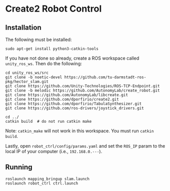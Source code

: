 # Create2 Robot Control

## Installation

The following must be installed:

```
sudo apt-get install python3-catkin-tools
```

If you have not done so already, create a ROS workspace called `unity_ros_ws`. Then do the following:

```
cd unity_ros_ws/src
git clone -b noetic-devel https://github.com/tu-darmstadt-ros-pkg/hector_slam.git
git clone https://github.com/Unity-Technologies/ROS-TCP-Endpoint.git
git clone -b melodic https://github.com/AutonomyLab/create_robot.git
git clone https://github.com/AutonomyLab/libcreate.git
git clone https://github.com/dporfirio/create2.git
git clone https://github.com/dporfirio/TabulaSynthesizer.git
git clone https://github.com/ros-drivers/joystick_drivers.git

cd ../
catkin build  # do not run catkin make
```

Note: `catkin_make` will not work in this workspace. You must run `catkin build`.

Lastly, open `robot_ctrl/config/params.yaml` and set the `ROS_IP` param to the local IP of your computer (i.e., `192.168.0.---`).


## Running

```
roslaunch mapping_bringup slam.launch
roslaunch robot_ctrl ctrl.launch
```
